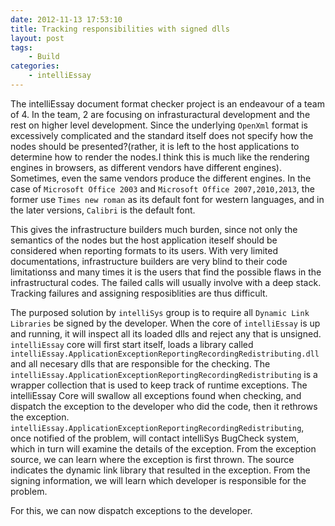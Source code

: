 ```yaml
---
date: 2012-11-13 17:53:10
title: Tracking responsibilities with signed dlls
layout: post
tags:
    - Build
categories:
    - intelliEssay
---
```

The intelliEssay document format checker project is an endeavour of a team of 4. In the team, 2 are focusing on infrasturactural development and the rest on higher level development. Since the underlying `OpenXml` format is excessively complicated and the standard itself does not specify how the nodes should be presented?(rather, it is left to the host applications to determine how to render the nodes.I think this is much like the rendering engines in browsers, as different vendors have different engines). Sometimes, even the same vendors produce the different engines. In the case of `Microsoft Office 2003` and `Microsoft Office 2007,2010,2013`, the former use `Times new roman` as its default font for western languages, and in the later versions, `Calibri` is the default font.

This gives the infrastructure builders much burden, since not only the semantics of the nodes but the host application iteself should be considered when reporting formats to its users. With very limited documentations, infrastructure builders are very blind to their code limitationss and many times it is the users that find the possible flaws in the infrastructural codes. The failed calls will usually involve with a deep stack. Tracking failures and assigning resposiblities are thus difficult.

The purposed solution by `intelliSys` group is to require all `Dynamic Link Libraries` be signed by the developer. When the core of `intelliEssay` is up and running, it will inspect all its loaded dlls and reject any that is unsigned. `intelliEssay` core will first start itself, loads a library called `intelliEssay.ApplicationExceptionReportingRecordingRedistributing.dll` and all necesary dlls that are responsible for the checking. The `intelliEssay.ApplicationExceptionReportingRecordingRedistributing` is a wrapper collection that is used to keep track of runtime exceptions. The intelliEssay Core will swallow all exceptions found when checking, and dispatch the exception to the developer who did the code, then it rethrows the exception. `intelliEssay.ApplicationExceptionReportingRecordingRedistributing`, once notified of the problem, will contact intelliSys BugCheck system, which in turn will examine the details of the exception. From the exception source, we can learn where the exception is first thrown. The source indicates the dynamic link library that resulted in the exception. From the signing information, we will learn which developer is responsible for the problem.

For this, we can now dispatch exceptions to the developer.

